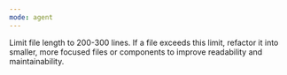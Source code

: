 ```yaml
---
mode: agent
---
```

Limit file length to 200-300 lines. If a file exceeds this limit, refactor it into smaller, more focused files or components to improve readability and maintainability.
